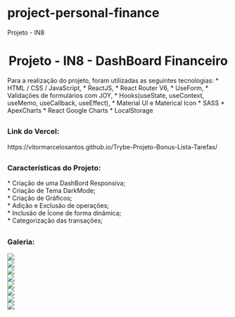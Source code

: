 # project-personal-finance
Projeto - IN8
<h1 align="center">Projeto - IN8 - DashBoard Financeiro</h1>

<div>
  Para a realização do projeto, foram utilizadas as seguintes tecnologias:
  * HTML / CSS / JavaScript,
  * ReactJS,
  * React Router V6,
  * UseForm,
  * Validações de formulários com JOY,
  * Hooks(useState, useContext, useMemo, useCallback, useEffect),
  * Material UI e Materical Icon
  * SASS
  * ApexCharts
  * React Google Charts
  * LocalStorage
</div>

##

<div>
  <h3>Link do Vercel:</h3> https://vitormarcelosantos.github.io/Trybe-Projeto-Bonus-Lista-Tarefas/
</div>

##

<div>
  <h3>Características do Projeto:</h3>
  * Criação de uma DashBord Responsiva;<br/>
  * Criação de Tema DarkMode;<br/>
  * Criação de Gráficos;<br/>
  * Adição e Exclusão de operações;<br/>
  * Inclusão de Ícone de forma dinâmica;<br/>
  * Categorização das transações;<br/>
</div>

##

<h3>Galeria:</h3>
<img src="https://raw.githubusercontent.com/VitorMarceloSantos/project-personal-finance/main/Images/dashbord-light.png"/></br>
<img src="https://raw.githubusercontent.com/VitorMarceloSantos/project-personal-finance/main/Images/dashboard-dark.png"/></br>
<img src="https://raw.githubusercontent.com/VitorMarceloSantos/project-personal-finance/main/Images/Light-transations.png"/></br>
<img src="https://raw.githubusercontent.com/VitorMarceloSantos/project-personal-finance/main/Images/dark-transations.png"/></br>
<img src="https://raw.githubusercontent.com/VitorMarceloSantos/project-personal-finance/main/Images/mobile-light-dashboard.png"/></br>
<img src="https://raw.githubusercontent.com/VitorMarceloSantos/project-personal-finance/main/Images/mobile-dashbord-dark.png"/></br>
<img src="https://raw.githubusercontent.com/VitorMarceloSantos/project-personal-finance/main/Images/mobile-light-objectives.png"/></br>
<img src="https://raw.githubusercontent.com/VitorMarceloSantos/project-personal-finance/main/Images/mobile-dark-objectives.png"/></br>

##


